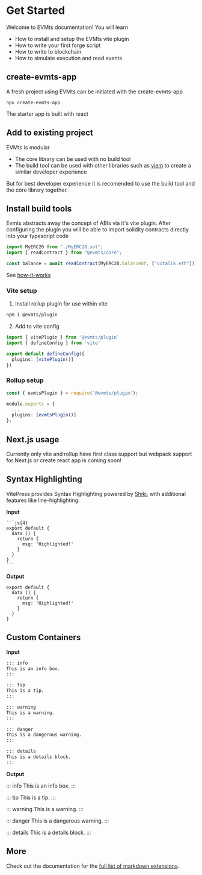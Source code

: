 # Get Started

Welcome to EVMts documentation! You will learn

- How to install and setup the EVMts vite plugin
- How to write your first forge script
- How to write to blockchain
- How to simulate execution and read events

## create-evmts-app

A fresh project using EVMts can be initiated with the create-evmts-app

`npx create-evmts-app`

The starter app is built with react

## Add to existing project

EVMts is modular

- The core library can be used with no build tool
- The build tool can be used with other libraries such as [viem](./viem-usage) to create a similar developer experience

But for best developer experience it is recomended to use the build tool and the core library together.

## Install build tools

Evmts abstracts away the concept of ABIs via it's vite plugin. After configuring the plugin you will be able to import solidity contracts directly into your typescript code

```typescript
import MyERC20 from "./MyERC20.sol";
import { readContract } from "@evmts/core";

const balance = await readContract(MyERC20.balanceOf, ["vitalik.eth"]);
```

See [how-it-works](./how-plugin-works)

### Vite setup

1. Install rollup plugin for use within vite

```bash
npm i @evmts/plugin
```

2. Add to vite config

```typescript
import { vitePlugin } from '@evmts/plugin`
import { defineConfig } from 'vite'

export default defineConfig({
  plugins: [vitePlugin()]
})
```

### Rollup setup

```typescript
const { evmtsPlugin } = require('@evmts/plugin');

module.exports = {
  ...
  plugins: [evmtsPlugin()]
};
```

## Next.js usage

Currently only vite and rollup have first class support but webpack support for Next.js or create react app is coming soon!

## Syntax Highlighting

VitePress provides Syntax Highlighting powered by [Shiki](https://github.com/shikijs/shiki), with additional features like line-highlighting:

**Input**

````
```js{4}
export default {
  data () {
    return {
      msg: 'Highlighted!'
    }
  }
}
```
````

**Output**

```js{4}
export default {
  data () {
    return {
      msg: 'Highlighted!'
    }
  }
}
```

## Custom Containers

**Input**

```md
::: info
This is an info box.
:::

::: tip
This is a tip.
:::

::: warning
This is a warning.
:::

::: danger
This is a dangerous warning.
:::

::: details
This is a details block.
:::
```

**Output**

::: info
This is an info box.
:::

::: tip
This is a tip.
:::

::: warning
This is a warning.
:::

::: danger
This is a dangerous warning.
:::

::: details
This is a details block.
:::

## More

Check out the documentation for the [full list of markdown extensions](https://vitepress.dev/guide/markdown).
